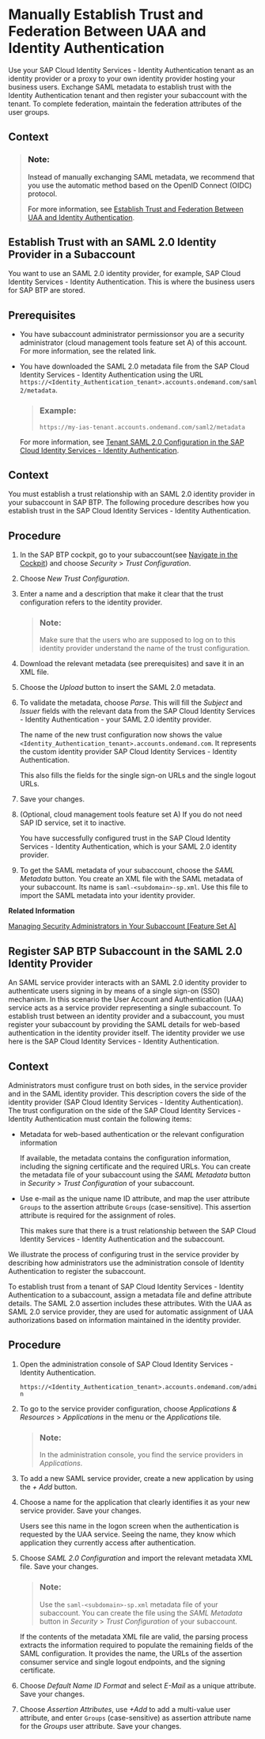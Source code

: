 <!-- loio7c6aa87459764b179aeccadccd4f91f3 -->

# Manually Establish Trust and Federation Between UAA and Identity Authentication

Use your SAP Cloud Identity Services - Identity Authentication tenant as an identity provider or a proxy to your own identity provider hosting your business users. Exchange SAML metadata to establish trust with the Identity Authentication tenant and then register your subaccount with the tenant. To complete federation, maintain the federation attributes of the user groups.



<a name="loio7c6aa87459764b179aeccadccd4f91f3__context_rjk_cgw_xmb"/>

## Context

> ### Note:  
> Instead of manually exchanging SAML metadata, we recommend that you use the automatic method based on the OpenID Connect \(OIDC\) protocol.
> 
> For more information, see [Establish Trust and Federation Between UAA and Identity Authentication](establish-trust-and-federation-between-uaa-and-identity-authentication-161f8f0.md).

<a name="loioaedb8eed952b41c4b87c50b92bf651e4"/>

<!-- loioaedb8eed952b41c4b87c50b92bf651e4 -->

## Establish Trust with an SAML 2.0 Identity Provider in a Subaccount

You want to use an SAML 2.0 identity provider, for example, SAP Cloud Identity Services - Identity Authentication. This is where the business users for SAP BTP are stored.



<a name="loioaedb8eed952b41c4b87c50b92bf651e4__prereq_dvg_xgj_p1b"/>

## Prerequisites

-   You have subaccount administrator permissionsor you are a security administrator \(cloud management tools feature set A\) of this account. For more information, see the related link.

-   You have downloaded the SAML 2.0 metadata file from the SAP Cloud Identity Services - Identity Authentication using the URL `https://<Identity_Authentication_tenant>.accounts.ondemand.com/saml2/metadata`.

    > ### Example:  
    > `https://my-ias-tenant.accounts.ondemand.com/saml2/metadata`

    For more information, see [Tenant SAML 2.0 Configuration in the SAP Cloud Identity Services - Identity Authentication](https://help.sap.com/viewer/6d6d63354d1242d185ab4830fc04feb1/Cloud/en-US/e81a19b0067f4646982d7200a8dab3ca.html).




## Context

You must establish a trust relationship with an SAML 2.0 identity provider in your subaccount in SAP BTP. The following procedure describes how you establish trust in the SAP Cloud Identity Services - Identity Authentication.



## Procedure

1.  In the SAP BTP cockpit, go to your subaccount\(see [Navigate in the Cockpit](navigate-in-the-cockpit-0874895.md)\) and choose *Security* \> *Trust Configuration*.

2.  Choose *New Trust Configuration*.

3.  Enter a name and a description that make it clear that the trust configuration refers to the identity provider.

    > ### Note:  
    > Make sure that the users who are supposed to log on to this identity provider understand the name of the trust configuration.

4.  Download the relevant metadata \(see prerequisites\) and save it in an XML file.

5.  Choose the *Upload* button to insert the SAML 2.0 metadata.

6.  To validate the metadata, choose *Parse*. This will fill the *Subject* and *Issuer* fields with the relevant data from the SAP Cloud Identity Services - Identity Authentication - your SAML 2.0 identity provider.

    The name of the new trust configuration now shows the value `<Identity_Authentication_tenant>.accounts.ondemand.com`. It represents the custom identity provider SAP Cloud Identity Services - Identity Authentication.

    This also fills the fields for the single sign-on URLs and the single logout URLs.

7.  Save your changes.

8.  \(Optional, cloud management tools feature set A\) If you do not need SAP ID service, set it to inactive.

    You have successfully configured trust in the SAP Cloud Identity Services - Identity Authentication, which is your SAML 2.0 identity provider.

9.  To get the SAML metadata of your subaccount, choose the *SAML Metadata* button. You create an XML file with the SAML metadata of your subaccount. Its name is `saml-<subdomain>-sp.xml`. Use this file to import the SAML metadata into your identity provider.


**Related Information**  


[Managing Security Administrators in Your Subaccount \[Feature Set A\]](managing-security-administrators-in-your-subaccount-feature-set-a-6752c4b.md "Running on the cloud management tools feature set A: When you create a subaccount, SAP BTP automatically grants your user the role for the administration of business users and their authorizations in the subaccount. Having this role, you can also add or remove other users who will then also be user and role administrators of this subaccount.")

<a name="loio347cc6991eda439ea7d87ef1311913bf"/>

<!-- loio347cc6991eda439ea7d87ef1311913bf -->

## Register SAP BTP Subaccount in the SAML 2.0 Identity Provider

An SAML service provider interacts with an SAML 2.0 identity provider to authenticate users signing in by means of a single sign-on \(SSO\) mechanism. In this scenario the User Account and Authentication \(UAA\) service acts as a service provider representing a single subaccount. To establish trust between an identity provider and a subaccount, you must register your subaccount by providing the SAML details for web-based authentication in the identity provider itself. The identity provider we use here is the SAP Cloud Identity Services - Identity Authentication.



## Context

Administrators must configure trust on both sides, in the service provider and in the SAML identity provider. This description covers the side of the identity provider \(SAP Cloud Identity Services - Identity Authentication\). The trust configuration on the side of the SAP Cloud Identity Services - Identity Authentication must contain the following items:

-   Metadata for web-based authentication or the relevant configuration information

    If available, the metadata contains the configuration information, including the signing certificate and the required URLs. You can create the metadata file of your subaccount using the *SAML Metadata* button in *Security* \> *Trust Configuration* of your subaccount.

-   Use e-mail as the unique name ID attribute, and map the user attribute `Groups` to the assertion attribute `Groups` \(case-sensitive\). This assertion attribute is required for the assignment of roles.

    This makes sure that there is a trust relationship between the SAP Cloud Identity Services - Identity Authentication and the subaccount.


We illustrate the process of configuring trust in the service provider by describing how administrators use the administration console of Identity Authentication to register the subaccount.

To establish trust from a tenant of SAP Cloud Identity Services - Identity Authentication to a subaccount, assign a metadata file and define attribute details. The SAML 2.0 assertion includes these attributes. With the UAA as SAML 2.0 service provider, they are used for automatic assignment of UAA authorizations based on information maintained in the identity provider.



<a name="loio347cc6991eda439ea7d87ef1311913bf__steps_mwt_fc2_sy"/>

## Procedure

1.  Open the administration console of SAP Cloud Identity Services - Identity Authentication.

    `https://<Identity_Authentication_tenant>.accounts.ondemand.com/admin`

2.  To go to the service provider configuration, choose *Applications & Resources* \> *Applications* in the menu or the *Applications* tile.

    > ### Note:  
    > In the administration console, you find the service providers in *Applications*.

3.  To add a new SAML service provider, create a new application by using the *\+ Add* button.

4.  Choose a name for the application that clearly identifies it as your new service provider. Save your changes.

    Users see this name in the logon screen when the authentication is requested by the UAA service. Seeing the name, they know which application they currently access after authentication.

5.  Choose *SAML 2.0 Configuration* and import the relevant metadata XML file. Save your changes.

    > ### Note:  
    > Use the `saml-<subdomain>-sp.xml` metadata file of your subaccount. You can create the file using the *SAML Metadata* button in *Security* \> *Trust Configuration* of your subaccount.

    If the contents of the metadata XML file are valid, the parsing process extracts the information required to populate the remaining fields of the SAML configuration. It provides the name, the URLs of the assertion consumer service and single logout endpoints, and the signing certificate.

6.  Choose *Default Name ID Format* and select *E-Mail* as a unique attribute. Save your changes.

7.  Choose *Assertion Attributes*, use *\+Add* to add a multi-value user attribute, and enter `Groups` \(case-sensitive\) as assertion attribute name for the *Groups* user attribute. Save your changes.


